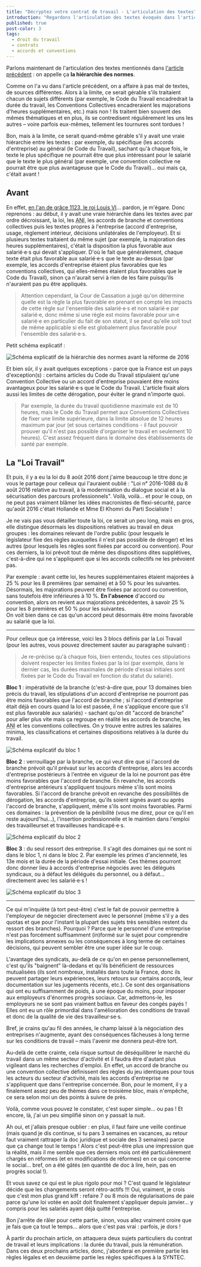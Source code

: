 ```yaml
---
title: "Décryptez votre contrat de travail - L'articulation des textes"
introduction: "Regardons l'articulation des textes évoqués dans l'article précédent, leur hiérarchie, leurs imbriquements"
published: true
post-color: 3
tags:
  - droit du travail
  - contrats
  - accords et conventions
---
```


Parlons maintenant de l'articulation des textes mentionnés dans [l'article précédent](/2018/10/25/phptour.3.html) : on appelle ça **la hiérarchie des normes**. 

Comme on l'a vu dans l'article précédent, on a affaire à pas mal de textes, de sources différentes. Alors à la limite, ce serait gérable s'ils traitaient chacun de sujets différents (par exemple, le Code du Travail encadredrait la durée du travail, les Conventions Collectives encadreraient les majorations d'heures supplémentaires, etc.) mais non ! Ils traitent bien souvent des mêmes thématiques et en plus, ils se contredisent régulièrement les uns les autres – voire parfois eux-mêmes, tellement les tournures sont tordues !

Bon, mais à la limite, ce serait quand-même gérable s'il y avait une vraie hiérarchie entre les textes : par exemple, du spécifique (les accords d'entreprise) au général (le Code du Travail), sachant qu'à chaque fois, le texte le plus spécifique ne pourrait être que plus intéressant pour le salarié que le texte le plus général (par exemple, une convention collective ne pourrait être que plus avantageuse que le Code du Travail)… oui mais ça, c'était avant !

## Avant

En effet, [en l'an de grâce 1123, le roi Louis VI](https://youtu.be/5G3DZoZ6iLA)… pardon, je m'égare. Donc reprenons : au début, il y avait une vraie hiérarchie dans les textes avec par ordre décroissant, la loi, les <abbr title="Accords Nationaux Interprofessionels">ANI</abbr>, les accords de branche et conventions collectives puis les textes propres à l'entreprise (accord d'entreprise, usage, règlement intérieur, décisions unilatérales de l'employeur). Et si plusieurs textes traitaient du même sujet (par exemple, la majoration des heures supplémentaires), c'était la disposition la plus favorable aux salarié·e·s qui devait s'appliquer. D'où le fait que généralement, chaque texte était plus favorable aux salarié·e·s que le texte au-dessus (par exemple, les accords d'entreprise étaient plus favorables que les conventions collectives, qui elles-mêmes étaient plus favorables que le Code du Travail), sinon ça n'aurait servi à rien de les faire puisqu'ils n'auraient pas pu être appliqués.

> Attention cependant, la Cour de Cassation a jugé qu'on détermine quelle est la règle la plus favorable en prenant en compte les impacts de cette règle sur l'ensemble des salarié·e·s et non salarié·e par salarié·e, donc même si une règle est moins favorable pour un·e salarié·e en particulier du fait de son statut, il se peut qu'elle soit tout de même applicable si elle est globalement plus favorable pour l'ensemble des salarié·e·s.

Petit schéma explicatif : 

![Schéma explicatif de la hiérarchie des normes avant la réforme de 2016](/assets/img/hierarchieavant.png)

Et bien sûr, il y avait quelques exceptions - parce que la France est un pays d'exception(s) : certains articles du Code du Travail stipulaient qu'une Convention Collective ou un accord d'entreprise pouvaient être moins avantageux pour les salarié·e·s que le Code du Travail. L'article fixait alors aussi les limites de cette dérogation, pour éviter le grand n'importe quoi. 

> Par exemple, la durée du travail quotidienne maximale est de 10 heures, mais le Code du Travail permet aux Conventions Collectives de fixer une limite supérieure, dans la limite absolue de 12 heures maximum par jour (et sous certaines conditions - il faut pouvoir prouver qu'il n'est pas possible d'organiser le travail en seulement 10 heures). C'est assez fréquent dans le domaine des établissements de santé par exemple. 

## La "Loi Travail"

Et puis, il y a eu la loi du 8 août 2016 dont j'aime beaucoup le titre donc je vous le partage pour celleux qui l'auraient oublié : "Loi n° 2016-1088 du 8 août 2016 relative au travail, à la modernisation du dialogue social et à la sécurisation des parcours professionnels". Voilà, voilà… et pour le coup, on ne peut pas vraiment blâmer les idées macronistes de flexi-sécurité, parce qu'août 2016 c'était Hollande et Mme El Khomri du Parti Socialiste !

Je ne vais pas vous détailler toute la loi, ce serait un peu long, mais en gros, elle distingue désormais les dispositions relatives au travail en deux groupes : les domaines relevant de l'ordre public (pour lesquels le législateur fixe des règles auxquelles il n'est pas possible de déroger) et les autres (pour lesquels les règles sont fixées par accord ou convention). Pour ces derniers, la loi prévoit tout de même des dispositions dites supplétives, c'est-à-dire qui ne s'appliquent que si les accords collectifs ne les prévoient pas.

Par exemple : avant cette loi, les heures supplémentaires étaient majorées à 25 % pour les 8 premières (par semaine) et à 50 % pour les suivantes. Désormais, les majorations peuvent être fixées par accord ou convention, sans toutefois être inférieures à 10 %. **En l'absence** d'accord ou convention, alors on revient aux majorations précédentes, à savoir 25 % pour les 8 premières et 50 % pour les suivantes.  
On voit bien dans ce cas qu'un accord peut désormais être moins favorable au salarié que la loi.

***

Pour celleux que ça intéresse, voici les 3 blocs définis par la Loi Travail (pour les autres, vous pouvez directement sauter au paragraphe suivant) :

> Je re-précise qu'à chaque fois, bien entendu, toutes ces stipulations doivent respecter les limites fixées par la loi (par exemple, dans le dernier cas, les durées maximales de période d'essai initiales sont fixées par le Code du Travail en fonction du statut du salarié).

**Bloc 1** : impérativité de la branche (c'est-à-dire que, pour 13 domaines bien précis du travail, les stipulations d'un accord d'entreprise ne pourront pas être moins favorables que l'accord de branche ; si l'accord d'entreprise était déjà en cours quand la loi est passée, il ne s'applique encore que s'il est plus favorable aux salariés) - sachant qu'on dit "accord de branche" pour aller plus vite mais ça regroupe en réalité les accords de branche, les <abbr title="Accords Nationaux Interprofessionels">ANI</abbr> et les conventions collectives. On y trouve entre autres les salaires minima, les classifications et certaines dispositions relatives à la durée du travail.

![Schéma explicatif du bloc 1](/assets/img/bloc1.png)

**Bloc 2** : verrouillage par la branche, ce qui veut dire que si l'accord de branche prévoit qu'il prévaut sur les accords d'entreprise, alors les accords d'entreprise postérieurs à l'entrée en vigueur de la loi ne pourront pas être moins favorables que l'accord de branche. En revanche, les accords d'entreprise antérieurs s'appliquent toujours même s'ils sont moins favorables. Si l'accord de branche prévoit en revanche des possibilités de dérogation, les accords d'entreprise, qu'ils soient signés avant ou après l'accord de branche, s'appliquent, même s'ils sont moins favorables. Parmi ces domaines : la prévention de la pénibilité (vous me direz, pour ce qu'il en reste aujourd'hui…), l'insertion professionnelle et le maintien dans l'emploi des travailleurset et travailleuses handicapé·e·s.

![Schéma explicatif du bloc 2](/assets/img/bloc2.png)

**Bloc 3** : du seul ressort des entreprise. Il s'agit des domaines qui ne sont ni dans le bloc 1, ni dans le bloc 2. Par exemple les primes d'ancienneté, les 13e mois et la durée de la période d'essai initiale. Ces thèmes pourront donc donner lieu à accords d'entreprise négociés avec les délégués syndicaux, ou à défaut les délégués du personnel, ou à défaut… directement avec les salarié·e·s !

![Schéma explicatif du bloc 3](/assets/img/bloc3.png)

***

Ce qui m'inquiète (à tort peut-être) c'est le fait de pouvoir permettre à l'employeur de négocier directement avec le personnel (même s'il y a des quotas et que pour l'instant la plupart des sujets très sensibles restent du ressort des branches). Pourquoi ? Parce que le personnel d'une entreprise n'est pas forcément suffisamment (in)formé sur le sujet pour comprendre les implications annexes ou les conséquences à long terme de certaines décisions, qui peuvent sembler être une super idée sur le coup. 

L'avantage des syndicats, au-delà de ce qu'on en pense personnellement, c'est qu'ils "baignent" là-dedans et qu'ils bénéficient de ressources mutualisées (ils sont nombreux, installés dans toute la France, donc ils peuvent partager leurs expériences, leurs retours sur certains accords, leur documentation sur les jugements récents, etc.). Ce sont des organisations qui ont eu suffisamment de poids, à une époque du moins, pour imposer aux employeurs d'énormes progrès sociaux. Car, admettons-le, les employeurs ne se sont pas vraiment battus en faveur des congés payés ! Elles ont eu un rôle primordial dans l'amélioration des conditions de travail et donc de la qualité de vie des travailleur·se·s. 

Bref, je crains qu'au fil des années, le champ laissé à la négociation des entreprises n'augmente, ayant des conséquences fâcheuses à long terme sur les conditions de travail – mais l'avenir me donnera peut-être tort.

Au-delà de cette crainte, cela risque surtout de déséquilibrer le marché du travail dans un même secteur d'activité et il faudra être d'autant plus vigileant dans les recherches d'emploi. En effet, un accord de branche ou une convention collective définissent des règles du jeu identiques pour tous les acteurs du secteur d'activité, mais les accords d'entreprise ne s'appliquent que dans l'entreprise concernée. Bon, pour le moment, il y a finalement assez peu de thèmes dans ce troisième bloc, mais n'empêche, ce sera selon moi un des points à suivre de près.

Voilà, comme vous pouvez le constater, c'est super simple… ou pas ! Et encore, là, j'ai un peu simplifié sinon on y passait la nuit. 

Ah oui, et j'allais presque oublier : en plus, il faut faire une veille continue (mais quand je dis continue, si tu pars 3 semaines en vacances, au retour faut vraiment rattraper la doc juridique et sociale des 3 semaines) parce que ça change tout le temps ! Alors c'est peut-être plus une impression que la réalité, mais il me semble que ces derniers mois ont été particulièrement chargés en réformes (et en modifications de réformes) en ce qui concerne le social… bref, on a été gâtés (en quantité de doc à lire, hein, pas en progrès social !).

Et vous savez ce qui est le plus rigolo pour moi ? C'est quand le législateur décide que les changements seront rétro-actifs !!! Oui, vraiment, je crois que c'est mon plus grand kiff : refaire 7 ou 8 mois de régularisations de paie parce qu'une loi votée en août doit finalement s'appliquer depuis janvier… y compris pour les salariés ayant déjà quitté l'entreprise.

Bon j'arrête de râler pour cette partie, sinon, vous allez vraiment croire que je fais que ça tout le temps… alors que c'est pas vrai : parfois, je dors !

À partir du prochain article, on attaquera deux sujets particuliers du contrat de travail et leurs implications : la durée du travail, puis la rémunération. Dans ces deux prochains articles, donc, j'aborderai en première partie les règles légales et en deuxième partie les règles spécifiques à la SYNTEC.
